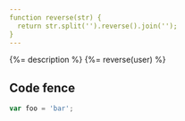 ```yaml
---
function reverse(str) {
  return str.split('').reverse().join('');
}
---
```


{%= description %}
{%= reverse(user) %}


## Code fence

```js
var foo = 'bar';
```
